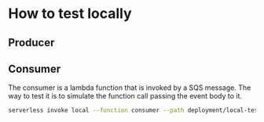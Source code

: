 # How to test locally

## Producer

## Consumer

The consumer is a lambda function that is invoked by a SQS message. The way to test it is to simulate the function call passing the event body to it.

```sh
serverless invoke local --function consumer --path deployment/local-test/consumer.data.json
```
